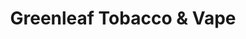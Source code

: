 ---
title: "Greenleaf Tobacco & Vape"
url: /moline/greenleaf-tobacco-and-vape-19th-avenue/
shop: tobacco
---